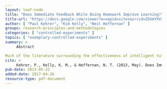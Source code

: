 ```yaml
---
layout: leaf-node
title: "Does Immediate Feedback While Doing Homework Improve Learning?"
title-url: "https://docs.google.com/viewer?a=v&pid=sites&srcid=ZGVmYXVsdGRvbWFpbnxraW1rZWxseTkxNXxneDpjMDE1ZDJiOWYyZjYyNTM"
author: [ "Paul Kehrer", "Kim Kelly", "Neil Heffernan" ]
groups: research-principles-and-methodologies
categories: [ "controlled-experiments" ]
topics: [ "exemplary-controlled-experiments" ]
summary: >
     Abstract

Much of the literature surrounding the effectiveness of intelligent tutoring systems has focused on the type of feedback students receive. Current research suggests that the timing of feedback also plays a role in improved learning. Some researchers have shown that delaying feedback might lead to a ?desirable difficulty?, where students? performance while practicing is lower, but they in fact learn more. Others using Cognitive Tutors have suggested delaying feedback is bad, but those students were using a system that gave detailed assistance. Many web-based homework systems give only correctness feedback (e.g. web- assign). Should such systems give immediate feedback or might it be better for that feedback to be delayed? It is hypothesized that immediate feedback will lead to better learning than delayed feedback. In a randomized controlled crossover-?within-subjects? design, 61 seventh grade math students participated. In one condition students received correctness feedback immediately, while doing their homework, while in the other condition, the exact same feedback was delayed, to when they checked their homework the next day in class. The results show that when given feedback immediately students learned more than when receiving the same feedback delayed.
cite: >
     Kehrer, P., Kelly, K. M., & Heffernan, N. T. (2013, May). Does Immediate Feedback While Doing Homework Improve Learning?. In FLAIRS Conference.
pub-date: 2013-05-22
added-date: 2017-04-26
resource-type: pdf-document
---
```


